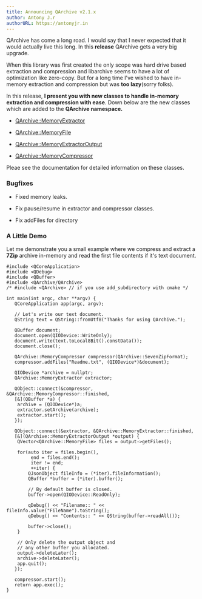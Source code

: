 ```yaml
---
title: Announcing QArchive v2.1.x
author: Antony J.r
authorURL: https://antonyjr.in
---
```


QArchive has come a long road. I would say that I never expected that it would actually live this long. In this **release** QArchive gets a very big upgrade.

When this library was first created the only scope was hard drive based extraction and compression and libarchive seems to have a lot of optimization like zero-copy. But for a long time I've wished to have in-memory extraction and compression but was **too lazy**(sorry folks).

In this release, **I present you with new classes to handle in-memory extraction and compression with ease**. Down below are the new classes which are added to the **QArchive namespace.**

   * [QArchive::MemoryExtractor](/QArchive/docs/QArchiveMemoryExtractor.html)

   * [QArchive::MemoryFile](/QArchive/docs/QArchiveMemoryFile.html)

   * [QArchive::MemoryExtractorOutput](/QArchive/docs/QArchiveExtractorOutput.html)

   * [QArchive::MemoryCompressor](/QArchive/docs/QArchiveMemoryCompressor.html)

Pleae see the documentation for detailed information on these classes.

### Bugfixes

  * Fixed memory leaks.

  * Fix pause/resume in extractor and compressor classes.
  
  * Fix addFiles for directory

### A Little Demo

Let me demonstrate you a small example where we compress and extract a **7Zip** archive in-memory and read the first file contents if it's text document.

```
#include <QCoreApplication>
#include <QDebug>
#include <QBuffer>
#include <QArchive/QArchive>
/* #include <QArchive> // if you use add_subdirectory with cmake */

int main(int argc, char **argv) {
   QCoreApplication app(argc, argv);

   // Let's write our text document.
   QString text = QString::fromUtf8("Thanks for using QArchive.");

   QBuffer document;
   document.open(QIODevice::WriteOnly);
   document.write(text.toLocal8Bit().constData());
   document.close();

   QArchive::MemoryCompressor compressor(QArchive::SevenZipFormat);
   compressor.addFiles("Readme.txt", (QIODevice*)&document);

   QIODevice *archive = nullptr;
   QArchive::MemoryExtractor extractor;

   QObject::connect(&compressor, &QArchive::MemoryCompressor::finished,
   [&](QBuffer *a) {
	archive = (QIODevice*)a;
	extractor.setArchive(archive);
	extractor.start();
   });

   QObject::connect(&extractor, &QArchive::MemoryExtractor::finished,
   [&](QArchive::MemoryExtractorOutput *output) {
	QVector<QArchive::MemoryFile> files = output->getFiles();

	for(auto iter = files.begin(),
		 end = files.end();
		 iter != end;
		 ++iter) {
	    QJsonObject fileInfo = (*iter).fileInformation();
	    QBuffer *buffer = (*iter).buffer();

	    // By default buffer is closed.
	    buffer->open(QIODevice::ReadOnly);

	    qDebug() << "Filename:: " << fileInfo.value("FileName").toString();
	    qDebug() << "Contents:: " << QString(buffer->readAll());
		
	    buffer->close();
	}

	// Only delete the output object and 
	// any other buffer you allocated.	
	output->deleteLater();
	archive->deleteLater();
	app.quit();
   });

   compressor.start(); 
   return app.exec();
}
```

